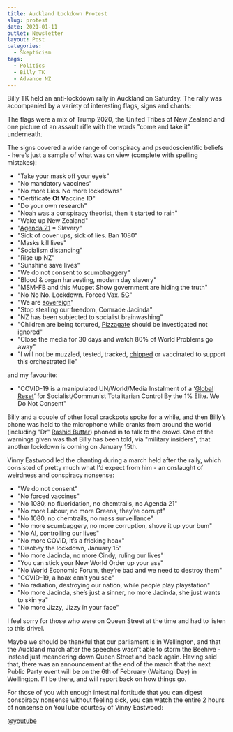 ```yaml
---
title: Auckland Lockdown Protest
slug: protest
date: 2021-01-11
outlet: Newsletter
layout: Post
categories:
  - Skepticism
tags:
  - Politics
  - Billy TK
  - Advance NZ
---
```


Billy TK held an anti-lockdown rally in Auckland on Saturday. The rally was accompanied by a variety of interesting flags, signs and chants:

<!-- more -->

The flags were a mix of Trump 2020, the United Tribes of New Zealand and one picture of an assault rifle with the words "come and take it" underneath.

The signs covered a wide range of conspiracy and pseudoscientific beliefs - here’s just a sample of what was on view (complete with spelling mistakes):

* "Take your mask off your eye’s"
* "No mandatory vaccines"
* "No more Lies. No more lockdowns"
* "**C**ertificate **O**f **V**accine **ID**"
* "Do your own research"
* "Noah was a conspiracy theorist, then it started to rain"
* "Wake up New Zealand"
* "[Agenda 21](https://en.wikipedia.org/wiki/Agenda_21) = Slavery"
* "Sick of cover ups, sick of lies. Ban 1080"
* "Masks kill lives"
* "Socialism distancing"
* "Rise up NZ"
* "Sunshine save lives"
* "We do not consent to scumbbaggery"
* "Blood & organ harvesting, modern day slavery"
* "MSM-FB and this Muppet Show government are hiding the truth"
* "No No No. Lockdown. Forced Vax. [5G](https://en.wikipedia.org/wiki/5G#Misinformation_and_conspiracy_theories)"
* "We are [sovereign](https://en.wikipedia.org/wiki/Sovereign_citizen_movement)"
* "Stop stealing our freedom, Comrade Jacinda"
* "NZ has been subjected to socialist brainwashing"
* "Children are being tortured, [Pizzagate](https://en.wikipedia.org/wiki/Pizzagate_conspiracy_theory) should be investigated not ignored"
* "Close the media for 30 days and watch 80% of World Problems go away"
* "I will not be muzzled, tested, tracked, [chipped](https://en.wikipedia.org/wiki/ID2020#COVID-19_conspiracy_theory) or vaccinated to support this orchestrated lie"

and my favourite:

* "COVID-19 is a manipulated UN/World/Media Instalment of a ‘[Global Reset](https://en.wikipedia.org/wiki/Great_Reset)’ for Socialist/Communist Totalitarian Control By the 1% Elite. We Do Not Consent"

Billy and a couple of other local crackpots spoke for a while, and then Billy’s phone was held to the microphone while cranks from around the world (including "Dr" [Rashid Buttar](https://en.wikipedia.org/wiki/Rashid_Buttar)) phoned in to talk to the crowd. One of the warnings given was that Billy has been told, via "military insiders", that another lockdown is coming on January 15th.

Vinny Eastwood led the chanting during a march held after the rally, which consisted of pretty much what I’d expect from him - an onslaught of weirdness and conspiracy nonsense:

* "We do not consent"
* "No forced vaccines"
* "No 1080, no fluoridation, no chemtrails, no Agenda 21"
* "No more Labour, no more Greens, they’re corrupt"
* "No 1080, no chemtrails, no mass surveillance"
* "No more scumbaggery, no more corruption, shove it up your bum"
* "No AI, controlling our lives"
* "No more COVID, it’s a fricking hoax"
* "Disobey the lockdown, January 15"
* "No more Jacinda, no more Cindy, ruling our lives"
* "You can stick your New World Order up your ass"
* "No World Economic Forum, they’re bad and we need to destroy them"
* "COVID-19, a hoax can’t you see"
* "No radiation, destroying our nation, while people play playstation"
* "No more Jacinda, she’s just a sinner, no more Jacinda, she just wants to skin ya"
* "No more Jizzy, Jizzy in your face"

I feel sorry for those who were on Queen Street at the time and had to listen to this drivel.

Maybe we should be thankful that our parliament is in Wellington, and that the Auckland march after the speeches wasn’t able to storm the Beehive - instead just meandering down Queen Street and back again. Having said that, there was an announcement at the end of the march that the next Public Party event will be on the 6th of February (Waitangi Day) in Wellington. I’ll be there, and will report back on how things go.

For those of you with enough intestinal fortitude that you can digest conspiracy nonsense without feeling sick, you can watch the entire 2 hours of nonsense on YouTube courtesy of Vinny Eastwood:

@[youtube](https://youtu.be/-nkcm00rJdM)
